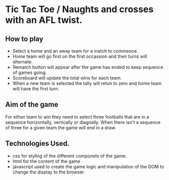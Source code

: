 # Tic Tac Toe / Naughts and crosses with an AFL twist.


## How to play
- Select a home and an away team for a match to commence.
- Home team will go first on the first occassion and then turns will alternate.
- Rematch button will appear after the game has ended to keep sequence of games going.
- Scoreboard will update the total wins for each team.
- When a new team is selected the tally will retun to zero and home team will have the first turn.

## Aim of the game
For either team to win they need to select three footballs that are in a sequence horizontally, vertically or diagnally. When there isn't a sequence of three for a given team the game will end in a draw.  

## Technologies Used.
- css
    for styling of the different componets of the game.
- html
    for the content of the game
- javascript
    used to create the game logic and manipulation of the DOM to change the display to the browser.